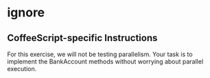 # ignore

## CoffeeScript-specific Instructions

For this exercise, we will not be testing parallelism.
Your task is to implement the BankAccount methods without worrying about parallel execution.
